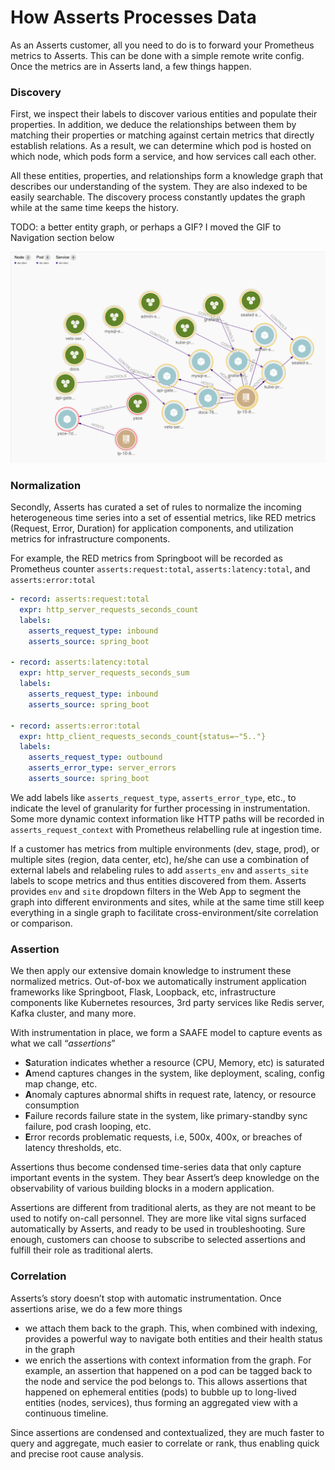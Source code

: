 # How Asserts Processes Data

As an Asserts customer, all you need to do is to forward your Prometheus metrics to Asserts. This can be done with a simple remote write config. Once the metrics are in Asserts land, a few things happen.

### Discovery <a id="HowAssertsWorks(WIP)-Discovery"></a>

First, we inspect their labels to discover various entities and populate their properties. In addition, we deduce the relationships between them by matching their properties or matching against certain metrics that directly establish relations. As a result, we can determine which pod is hosted on which node, which pods form a service, and how services call each other.

All these entities, properties, and relationships form a knowledge graph that describes our understanding of the system. They are also indexed to be easily searchable. The discovery process constantly updates the graph while at the same time keeps the history.

TODO: a better entity graph, or perhaps a GIF? I moved the GIF to Navigation section below

![](.gitbook/assets/1563492359.png)

### Normalization <a id="HowAssertsWorks(WIP)-Normalization"></a>

Secondly, Asserts has curated a set of rules to normalize the incoming heterogeneous time series into a set of essential metrics, like RED metrics \(Request, Error, Duration\) for application components, and utilization metrics for infrastructure components.

For example, the RED metrics from Springboot will be recorded as Prometheus counter `asserts:request:total`, `asserts:latency:total`, and `asserts:error:total`

```yaml
- record: asserts:request:total
  expr: http_server_requests_seconds_count
  labels:
    asserts_request_type: inbound
    asserts_source: spring_boot

- record: asserts:latency:total
  expr: http_server_requests_seconds_sum
  labels:
    asserts_request_type: inbound
    asserts_source: spring_boot

- record: asserts:error:total
  expr: http_client_requests_seconds_count{status=~"5.."}
  labels:
    asserts_request_type: outbound
    asserts_error_type: server_errors
    asserts_source: spring_boot
```

We add labels like `asserts_request_type`, `asserts_error_type`, etc., to indicate the level of granularity for further processing in instrumentation. Some more dynamic context information like HTTP paths will be recorded in `asserts_request_context` with Prometheus relabelling rule at ingestion time.

If a customer has metrics from multiple environments \(dev, stage, prod\), or multiple sites \(region, data center, etc\), he/she can use a combination of external labels and relabeling rules to add `asserts_env` and `asserts_site` labels to scope metrics and thus entities discovered from them. Asserts provides `env` and `site` dropdown filters in the Web App to segment the graph into different environments and sites, while at the same time still keep everything in a single graph to facilitate cross-environment/site correlation or comparison.

### Assertion <a id="HowAssertsWorks(WIP)-Assertion"></a>

We then apply our extensive domain knowledge to instrument these normalized metrics. Out-of-box we automatically instrument application frameworks like Springboot, Flask, Loopback, etc, infrastructure components like Kubernetes resources, 3rd party services like Redis server, Kafka cluster, and many more.

With instrumentation in place, we form a SAAFE model to capture events as what we call “_assertions_”

* **S**aturation indicates whether a resource \(CPU, Memory, etc\) is saturated
* **A**mend captures changes in the system, like deployment, scaling, config map change, etc.
* **A**nomaly captures abnormal shifts in request rate, latency, or resource consumption
* **F**ailure records failure state in the system, like primary-standby sync failure, pod crash looping, etc.
* **E**rror records problematic requests, i.e, 500x, 400x, or breaches of latency thresholds, etc.

Assertions thus become condensed time-series data that only capture important events in the system. They bear Assert’s deep knowledge on the observability of various building blocks in a modern application.

Assertions are different from traditional alerts, as they are not meant to be used to notify on-call personnel. They are more like vital signs surfaced automatically by Asserts, and ready to be used in troubleshooting. Sure enough, customers can choose to subscribe to selected assertions and fulfill their role as traditional alerts.

### Correlation <a id="HowAssertsWorks(WIP)-Correlation"></a>

Asserts’s story doesn’t stop with automatic instrumentation. Once assertions arise, we do a few more things

* we attach them back to the graph. This, when combined with indexing, provides a powerful way to navigate both entities and their health status in the graph
* we enrich the assertions with context information from the graph. For example, an assertion that happened on a pod can be tagged back to the node and service the pod belongs to. This allows assertions that happened on ephemeral entities \(pods\) to bubble up to long-lived entities \(nodes, services\), thus forming an aggregated view with a continuous timeline.

Since assertions are condensed and contextualized, they are much faster to query and aggregate, much easier to correlate or rank, thus enabling quick and precise root cause analysis.



